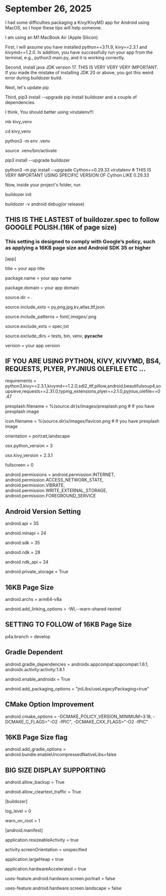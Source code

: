 # September 26, 2025

I had some difficulties packaging a Kivy/KivyMD app for Android using MacOS, so I hope these tips will help someone.

I am using an M1 MacBook Air (Apple Silicon).

First, I will assume you have installed python==3.11.9, kivy==2.3.1 and kivymd==1.2.0. In addition, you have successfully run your app from the terminal, e.g., python3 main.py, and it is working correctly.

Second, install java JDK version 17. THIS IS VERY VERY VERY IMPORTANT. If you made the mistake of installing JDK 20 or above, you got this weird error during buildozer build.

Next, let's update pip

Third, pip3 install --upgrade pip
Install buildozer and a couple of dependencies.

I think, You should better using virutalenv!!!

mk kivy_venv

cd kivy_venv

python3 -m env .venv

source .venv/bin/activate

pip3 install --upgrade buildozer

python3 -m pip install --upgrade Cython==0.29.33 virutalenv   # THIS IS VERY IMPORTANT USING SPECIFIC VERSION OF Cython LIKE 0.29.33

Now, inside your project's folder, run

buildozer init

buildozer -v android debug(or release)

THIS IS THE LASTEST of buildozer.spec to follow GOOGLE POLISH.(16K of page size)
--------------------------
### This setting is designed to comply with Google’s policy, such as applying a 16KB page size and Android SDK 35 or higher  ###
[app]

title = your app title

package.name = your app name

package.domain = your app domain

source.dir = .

source.include_exts = py,png,jpg,kv,atlas,ttf,json

source.include_patterns = font/*,images/*.png

source.exclude_exts = spec,txt

source.exclude_dirs = tests, bin, venv, __pycache__

version = your app version

## IF YOU ARE USING PYTHON, KIVY, KIVYMD, BS4, REQUESTS, PLYER, PYJNIUS OLEFILE ETC ... 

requirements = python3,kivy==2.3.1,kivymd==1.2.0,sdl2_ttf,pillow,android,beautifulsoup4,soupsieve,requests==2.31.0,typing_extensions,plyer==2.1.0,pyjnius,olefile==0.47

presplash.filename = %(source.dir)s/images/presplash.png  # If you have presplash image

icon.filename = %(source.dir)s/images/favicon.png         # If you have presplash image

orientation = portrait,landscape

osx.python_version = 3

osx.kivy_version = 2.3.1

fullscreen = 0

android.permissions = android.permission.INTERNET, android.permission.ACCESS_NETWORK_STATE, android.permission.VIBRATE, android.permission.WRITE_EXTERNAL_STORAGE, android.permission.FOREGROUND_SERVICE

## Android Version Setting
android.api = 35

android.minapi = 24

android.sdk = 35

android.ndk = 28

android.ndk_api = 24

android.private_storage = True

## 16KB Page Size 
android.archs = arm64-v8a

android.add_linking_options = -Wl,--warn-shared-textrel

## SETTING TO FOLLOW of 16KB Page Size 

p4a.branch = develop

## Gradle Dependent

android.gradle_dependencies = androidx.appcompat:appcompat:1.6.1, androidx.activity:activity:1.6.1

android.enable_androidx = True

android.add_packaging_options = "jniLibs/useLegacyPackaging=true"

## CMake Option Improvement

android.cmake_options = -DCMAKE_POLICY_VERSION_MINIMUM=3.18, -DCMAKE_C_FLAGS="-O2 -fPIC", -DCMAKE_CXX_FLAGS="-O2 -fPIC"

## 16KB Page Size flag

android.add_gradle_options = android.bundle.enableUncompressedNativeLibs=false

## BIG SIZE DISPLAY SUPPORTING

android.allow_backup = True

android.allow_cleartext_traffic = True

[buildozer]

log_level = 0

warn_on_root = 1

[android.manifest]

application.resizeableActivity = true

activity.screenOrientation = unspecified

application.largeHeap = true

application.hardwareAccelerated = true

uses-feature.android.hardware.screen.portrait = false

uses-feature.android.hardware.screen.landscape = false
